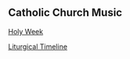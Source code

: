 ## Catholic Church Music

[Holy Week](https://rarty.github.io/holy-week.html)

[Liturgical Timeline](https://rarty.github.io/timeline.html)